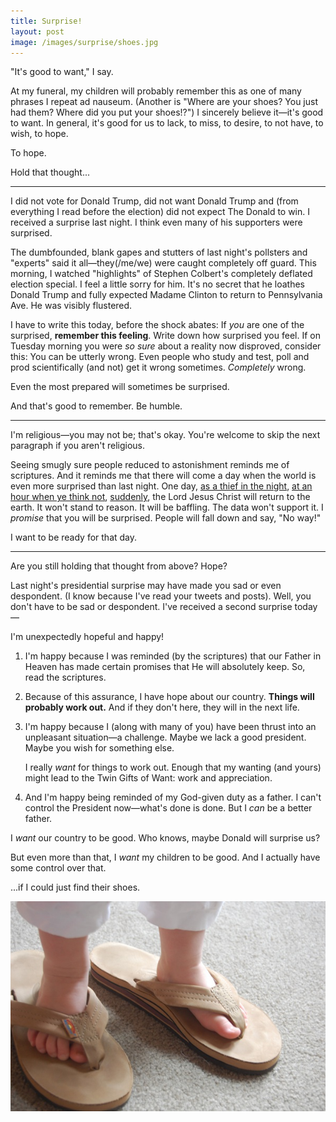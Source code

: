 ```yaml
---
title: Surprise!
layout: post
image: /images/surprise/shoes.jpg
---
```


"It's good to want," I say.

At my funeral, my children will probably remember this as one of many phrases I repeat ad nauseum.  (Another is "Where are your shoes?  You just had them?  Where did you put your shoes!?")  I sincerely believe it&mdash;it's good to want.  In general, it's good for us to lack, to miss, to desire, to not have, to wish, to hope.

To hope.

Hold that thought...

---

I did not vote for Donald Trump, did not want Donald Trump and (from everything I read before the election) did not expect The Donald to win.  I received a surprise last night.  I think even many of his supporters were surprised.

The dumbfounded, blank gapes and stutters of last night's pollsters and "experts" said it all&mdash;they(/me/we) were caught completely off guard.  This morning, I watched "highlights" of Stephen Colbert's completely deflated election special.  I feel a little sorry for him.  It's no secret that he loathes Donald Trump and fully expected Madame Clinton to return to Pennsylvania Ave.  He was visibly flustered.

I have to write this today, before the shock abates:  If *you* are one of the surprised, **remember this feeling**.  Write down how surprised you feel.  If on Tuesday morning you were *so sure* about a reality now disproved, consider this:  You can be utterly wrong.  Even people who study and test, poll and prod scientifically (and not) get it wrong sometimes.  *Completely* wrong.

Even the most prepared will sometimes be surprised.

And that's good to remember.  Be humble.

---

I'm religious&mdash;you may not be; that's okay.  You're welcome to skip the next paragraph if you aren't religious.

Seeing smugly sure people reduced to astonishment reminds me of scriptures.  And it reminds me that there will come a day when the world is even more surprised than last night.  One day, [as a thief in the night](https://www.lds.org/scriptures/nt/1-thes/5.2?lang=eng#1), [at an hour when ye think not](https://www.lds.org/scriptures/nt/luke/12.40?lang=eng#39), [suddenly](https://www.lds.org/scriptures/dc-testament/dc/36.8?lang=eng#7), the Lord Jesus Christ will return to the earth.  It won't stand to reason.  It will be baffling.  The data won't support it.  I *promise* that you will be surprised.  People will fall down and say, "No way!"

I want to be ready for that day.

---

Are you still holding that thought from above?  Hope?

Last night's presidential surprise may have made you sad or even despondent.  (I know because I've read your tweets and posts).  Well, you don't have to be sad or despondent.  I've received a second surprise today&mdash;

I'm unexpectedly hopeful and happy!

1. I'm happy because I was reminded (by the scriptures) that our Father in Heaven has made certain promises that He will absolutely keep.  So, read the scriptures.

2. Because of this assurance, I have hope about our country.  **Things will probably work out.**  And if they don't here, they will in the next life.

3. I'm happy because I (along with many of you) have been thrust into an unpleasant situation&mdash;a challenge.  Maybe we lack a good president.  Maybe you wish for something else.
  
    I really *want* for things to work out.  Enough that my wanting (and yours) might lead to the Twin Gifts of Want: work and appreciation.

4. And I'm happy being reminded of my God-given duty as a father.  I can't control the President now&mdash;what's done is done.  But I *can* be a better father.

I *want* our country to be good.  Who knows, maybe Donald will surprise us?

But even more than that, I *want* my children to be good.  And I actually have some control over that.

...if I could just find their shoes.

![shoes](/images/surprise/shoes.jpg)
